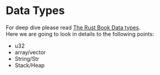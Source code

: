 # Data Types
For deep dive please read [The Rust Book Data types](https://doc.rust-lang.org/book/ch03-02-data-types.html).  
Here we are going to look in details to the following points:
- u32
- array/vector
- String/Str
- Stack/Heap

